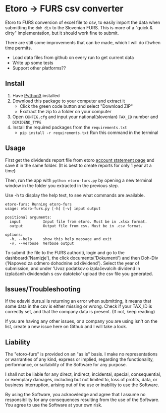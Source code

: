 # Etoro -> FURS csv converter

Etoro to FURS conversion of excel file to csv, to easily import the data when submitting the `doh_div` to the Slovenian FURS. This is more of a "quick & dirty" implementation, but it should work fine to submit.

There are still some improvements that can be made, which I will do if/when time permits.

-   Load data files from github on every run to get current data
-   Write up some tests
-   Support other platforms??

## Install

1. Have [Python3](https://www.python.org/downloads/) installed
2. Download this package to your computer and extract it
    - Click the green code button and select "Download ZIP"
    - Exctract the zip to a folder on your computer
3. Open `CONFIG.cfg` and input your national(slovenian) `TAX_ID` number and `DIVIDEND_TYPE`
4. Install the required packages from the `requirements.txt`
    - `pip install -r requirements.txt` Run this command in the terminal

## Usage

First get the dividends report file from etoro [account statement page](https://www.etoro.com/documents/accountstatement) and save it in the same folder. (It is best to create reports for only 1 year at a time)

Then, run the app with `python etoro-furs.py` by opening a new terminal window in the folder you extracted in the previous step.

Use -h to display the help text, to see what commands are available.

```
etoro-furs: Running etoro-furs
usage: etoro-furs.py [-h] [-v] input output

positional arguments:
  input          Input file from etoro. Must be in .xlsx format.
  output         Output file from csv. Must be in .csv format.

options:
  -h, --help     show this help message and exit
  -v, --verbose  Verbose output
```

To submit the file to the FURS authoriti, login and go to the dashboard('Namizje'), the click documents('Dokumenti') and then Doh-Div ('Napoved za odmero dohodnine od dividend').
Select the year of submission, and under 'Uvoz podatkov o izplačevalcih dividend in izplačanih dividendah s csv datoteko' upload the csv file you generated.

## Issues/Troubleshooting

If the edavki.durs.si is returning an error when submitting, it means that some data in the csv is either missing or wrong. Check if your TAX_ID is correctly set, and that the company data is present. (If not, keep reading)

If you are having any other issues, or a company you are using isn't on the list, create a new issue here on Github and I will take a look.

## Liability

The "etoro-furs" is provided on an "as is" basis. I make no representations or warranties of any kind, express or implied, regarding the functionality, performance, or suitability of the Software for any purpose.

I shall not be liable for any direct, indirect, incidental, special, consequential, or exemplary damages, including but not limited to, loss of profits, data, or business interruption, arising out of the use or inability to use the Software.

By using the Software, you acknowledge and agree that I assume no responsibility for any consequences resulting from the use of the Software. You agree to use the Software at your own risk.

